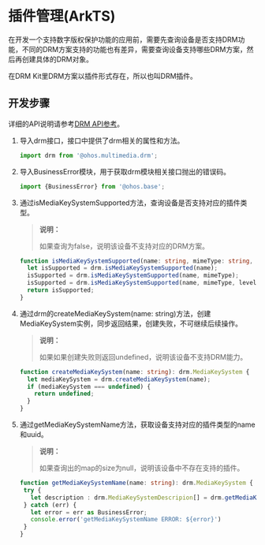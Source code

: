 # 插件管理(ArkTS)

在开发一个支持数字版权保护功能的应用前，需要先查询设备是否支持DRM功能，不同的DRM方案支持的功能也有差异，需要查询设备支持哪些DRM方案，然后再创建具体的DRM对象。

在DRM Kit里DRM方案以插件形式存在，所以也叫DRM插件。

## 开发步骤

详细的API说明请参考[DRM API参考](../../reference/apis-drm-kit/js-apis-drm.md)。

1. 导入drm接口，接口中提供了drm相关的属性和方法。

   ```ts
   import drm from '@ohos.multimedia.drm';
   ```
2. 导入BusinessError模块，用于获取drm模块相关接口抛出的错误码。

   ```ts
   import {BusinessError} from '@ohos.base';
   ```
3. 通过isMediaKeySystemSupported方法，查询设备是否支持对应的插件类型。

   > **说明：**
   >
   > 如果查询为false，说明该设备不支持对应的DRM方案。

   ```ts
   function isMediaKeySystemSupported(name: string, mimeType: string, level: drm.ContentProtectionLevel): boolean {
     let isSupported = drm.isMediaKeySystemSupported(name);
     isSupported = drm.isMediaKeySystemSupported(name, mimeType);
     isSupported = drm.isMediaKeySystemSupported(name, mimeType, level);
     return isSupported;
   }
   ```

4. 通过drm的createMediaKeySystem(name: string)方法，创建MediaKeySystem实例，同步返回结果，创建失败，不可继续后续操作。

   > **说明：**
   >
   > 如果如果创建失败则返回undefined，说明该设备不支持DRM能力。

   ```ts
   function createMediaKeySystem(name: string): drm.MediaKeySystem {
     let mediaKeySystem = drm.createMediaKeySystem(name);
     if (mediaKeySystem === undefined) {
       return undefined;
     }
   }
   ```

5. 通过getMediaKeySystemName方法，获取设备支持对应的插件类型的name和uuid。

   > **说明：**
   >
   > 如果查询出的map的size为null，说明该设备中不存在支持的插件。

   ```ts
   function getMediaKeySystemName(name: string): drm.MediaKeySystem {
    try {
      let description : drm.MediaKeySystemDescripion[] = drm.getMediaKeySystemName();
    } catch (err) {
      let error = err as BusinessError;
      console.error('getMediaKeySystemName ERROR: ${error}')
    }
   }
   ```
